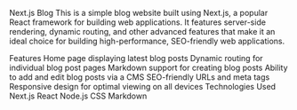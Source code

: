 Next.js Blog
This is a simple blog website built using Next.js, a popular React framework for building web applications. It features server-side rendering, dynamic routing, and other advanced features that make it an ideal choice for building high-performance, SEO-friendly web applications.

Features
Home page displaying latest blog posts
Dynamic routing for individual blog post pages
Markdown support for creating blog posts
Ability to add and edit blog posts via a CMS
SEO-friendly URLs and meta tags
Responsive design for optimal viewing on all devices
Technologies Used
Next.js
React
Node.js
CSS
Markdown
